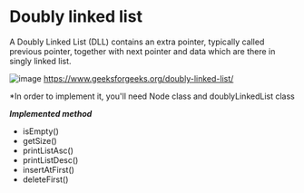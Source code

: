 # Doubly linked list

A Doubly Linked List (DLL) contains an extra pointer, typically called previous pointer, together with next pointer and data which are there in singly linked list.

![image](https://user-images.githubusercontent.com/96929412/184044460-d7defc03-5d8c-48ff-9ef1-ed2ca15708d6.png)
https://www.geeksforgeeks.org/doubly-linked-list/

*In order to implement it, you'll need Node class and doublyLinkedList class


***Implemented method***
- isEmpty()
- getSize()
- printListAsc()
- printListDesc()
- insertAtFirst()
- deleteFirst()

